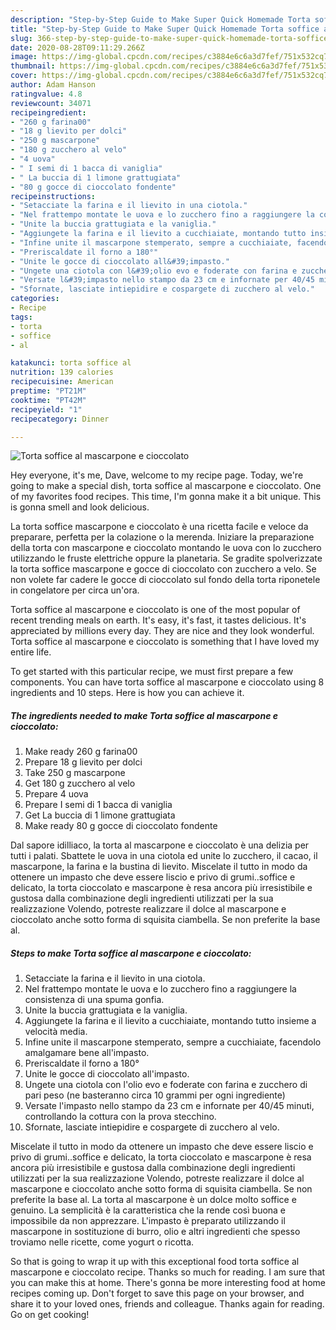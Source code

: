```yaml
---
description: "Step-by-Step Guide to Make Super Quick Homemade Torta soffice al mascarpone e cioccolato"
title: "Step-by-Step Guide to Make Super Quick Homemade Torta soffice al mascarpone e cioccolato"
slug: 366-step-by-step-guide-to-make-super-quick-homemade-torta-soffice-al-mascarpone-e-cioccolato
date: 2020-08-28T09:11:29.266Z
image: https://img-global.cpcdn.com/recipes/c3884e6c6a3d7fef/751x532cq70/torta-soffice-al-mascarpone-e-cioccolato-recipe-main-photo.jpg
thumbnail: https://img-global.cpcdn.com/recipes/c3884e6c6a3d7fef/751x532cq70/torta-soffice-al-mascarpone-e-cioccolato-recipe-main-photo.jpg
cover: https://img-global.cpcdn.com/recipes/c3884e6c6a3d7fef/751x532cq70/torta-soffice-al-mascarpone-e-cioccolato-recipe-main-photo.jpg
author: Adam Hanson
ratingvalue: 4.8
reviewcount: 34071
recipeingredient:
- "260 g farina00"
- "18 g lievito per dolci"
- "250 g mascarpone"
- "180 g zucchero al velo"
- "4 uova"
- " I semi di 1 bacca di vaniglia"
- " La buccia di 1 limone grattugiata"
- "80 g gocce di cioccolato fondente"
recipeinstructions:
- "Setacciate la farina e il lievito in una ciotola."
- "Nel frattempo montate le uova e lo zucchero fino a raggiungere la consistenza di una spuma gonfia."
- "Unite la buccia grattugiata e la vaniglia."
- "Aggiungete la farina e il lievito a cucchiaiate, montando tutto insieme a velocità media."
- "Infine unite il mascarpone stemperato, sempre a cucchiaiate, facendolo amalgamare bene all&#39;impasto."
- "Preriscaldate il forno a 180°"
- "Unite le gocce di cioccolato all&#39;impasto."
- "Ungete una ciotola con l&#39;olio evo e foderate con farina e zucchero di pari peso (ne basteranno circa 10 grammi per ogni ingrediente)"
- "Versate l&#39;impasto nello stampo da 23 cm e infornate per 40/45 minuti, controllando la cottura con la prova stecchino."
- "Sfornate, lasciate intiepidire e cospargete di zucchero al velo."
categories:
- Recipe
tags:
- torta
- soffice
- al

katakunci: torta soffice al 
nutrition: 139 calories
recipecuisine: American
preptime: "PT21M"
cooktime: "PT42M"
recipeyield: "1"
recipecategory: Dinner

---
```



![Torta soffice al mascarpone e cioccolato](https://img-global.cpcdn.com/recipes/c3884e6c6a3d7fef/751x532cq70/torta-soffice-al-mascarpone-e-cioccolato-recipe-main-photo.jpg)

Hey everyone, it's me, Dave, welcome to my recipe page. Today, we're going to make a special dish, torta soffice al mascarpone e cioccolato. One of my favorites food recipes. This time, I'm gonna make it a bit unique. This is gonna smell and look delicious.

La torta soffice mascarpone e cioccolato è una ricetta facile e veloce da preparare, perfetta per la colazione o la merenda. Iniziare la preparazione della torta con mascarpone e cioccolato montando le uova con lo zucchero utilizzando le fruste elettriche oppure la planetaria. Se gradite spolverizzate la torta soffice mascarpone e gocce di cioccolato con zucchero a velo. Se non volete far cadere le gocce di cioccolato sul fondo della torta riponetele in congelatore per circa un&#39;ora.

Torta soffice al mascarpone e cioccolato is one of the most popular of recent trending meals on earth. It's easy, it's fast, it tastes delicious. It's appreciated by millions every day. They are nice and they look wonderful. Torta soffice al mascarpone e cioccolato is something that I have loved my entire life.


To get started with this particular recipe, we must first prepare a few components. You can have torta soffice al mascarpone e cioccolato using 8 ingredients and 10 steps. Here is how you can achieve it.

<!--inarticleads1-->

##### The ingredients needed to make Torta soffice al mascarpone e cioccolato:

1. Make ready 260 g farina00
1. Prepare 18 g lievito per dolci
1. Take 250 g mascarpone
1. Get 180 g zucchero al velo
1. Prepare 4 uova
1. Prepare  I semi di 1 bacca di vaniglia
1. Get  La buccia di 1 limone grattugiata
1. Make ready 80 g gocce di cioccolato fondente


Dal sapore idilliaco, la torta al mascarpone e cioccolato è una delizia per tutti i palati. Sbattete le uova in una ciotola ed unite lo zucchero, il cacao, il mascarpone, la farina e la bustina di lievito. Miscelate il tutto in modo da ottenere un impasto che deve essere liscio e privo di grumi..soffice e delicato, la torta cioccolato e mascarpone è resa ancora più irresistibile e gustosa dalla combinazione degli ingredienti utilizzati per la sua realizzazione Volendo, potreste realizzare il dolce al mascarpone e cioccolato anche sotto forma di squisita ciambella. Se non preferite la base al. 

<!--inarticleads2-->

##### Steps to make Torta soffice al mascarpone e cioccolato:

1. Setacciate la farina e il lievito in una ciotola.
1. Nel frattempo montate le uova e lo zucchero fino a raggiungere la consistenza di una spuma gonfia.
1. Unite la buccia grattugiata e la vaniglia.
1. Aggiungete la farina e il lievito a cucchiaiate, montando tutto insieme a velocità media.
1. Infine unite il mascarpone stemperato, sempre a cucchiaiate, facendolo amalgamare bene all&#39;impasto.
1. Preriscaldate il forno a 180°
1. Unite le gocce di cioccolato all&#39;impasto.
1. Ungete una ciotola con l&#39;olio evo e foderate con farina e zucchero di pari peso (ne basteranno circa 10 grammi per ogni ingrediente)
1. Versate l&#39;impasto nello stampo da 23 cm e infornate per 40/45 minuti, controllando la cottura con la prova stecchino.
1. Sfornate, lasciate intiepidire e cospargete di zucchero al velo.


Miscelate il tutto in modo da ottenere un impasto che deve essere liscio e privo di grumi..soffice e delicato, la torta cioccolato e mascarpone è resa ancora più irresistibile e gustosa dalla combinazione degli ingredienti utilizzati per la sua realizzazione Volendo, potreste realizzare il dolce al mascarpone e cioccolato anche sotto forma di squisita ciambella. Se non preferite la base al. La torta al mascarpone è un dolce molto soffice e genuino. La semplicità è la caratteristica che la rende così buona e impossibile da non apprezzare. L&#39;impasto è preparato utilizzando il mascarpone in sostituzione di burro, olio e altri ingredienti che spesso troviamo nelle ricette, come yogurt o ricotta. 

So that is going to wrap it up with this exceptional food torta soffice al mascarpone e cioccolato recipe. Thanks so much for reading. I am sure that you can make this at home. There's gonna be more interesting food at home recipes coming up. Don't forget to save this page on your browser, and share it to your loved ones, friends and colleague. Thanks again for reading. Go on get cooking!
